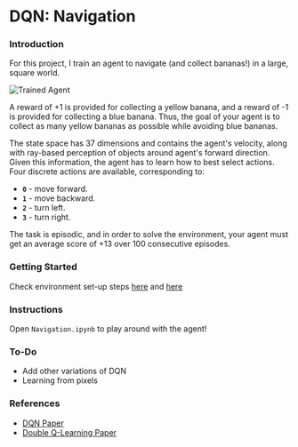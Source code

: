 [//]: # (Image References)

[image1]: https://user-images.githubusercontent.com/10624937/42135619-d90f2f28-7d12-11e8-8823-82b970a54d7e.gif "Trained Agent"

# DQN: Navigation

### Introduction

For this project, I train an agent to navigate (and collect bananas!) in a large, square world.  

![Trained Agent][image1]

A reward of +1 is provided for collecting a yellow banana, and a reward of -1 is provided for collecting a blue banana.  Thus, the goal of your agent is to collect as many yellow bananas as possible while avoiding blue bananas.  

The state space has 37 dimensions and contains the agent's velocity, along with ray-based perception of objects around agent's forward direction.  Given this information, the agent has to learn how to best select actions.  Four discrete actions are available, corresponding to:
- **`0`** - move forward.
- **`1`** - move backward.
- **`2`** - turn left.
- **`3`** - turn right.

The task is episodic, and in order to solve the environment, your agent must get an average score of +13 over 100 consecutive episodes.

### Getting Started
Check environment set-up steps [here](https://github.com/udacity/deep-reinforcement-learning#dependencies) and [here](https://github.com/udacity/deep-reinforcement-learning/tree/master/p1_navigation)

### Instructions

Open `Navigation.ipynb` to play around with the agent!  

### To-Do

- Add other variations of DQN
- Learning from pixels

### References
- [DQN Paper](https://storage.googleapis.com/deepmind-media/dqn/DQNNaturePaper.pdf)
- [Double Q-Learning Paper](https://arxiv.org/pdf/1509.06461.pdf)
